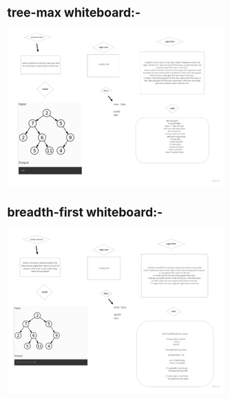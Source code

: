 # tree-max whiteboard:-

![](image/tree-max.jpg)


# breadth-first whiteboard:-

![](image/breadth-first.jpg)
